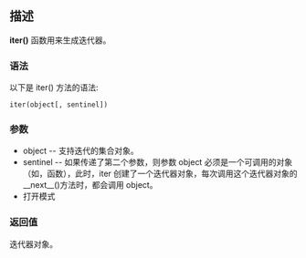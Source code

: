 ## 描述

**iter()** 函数用来生成迭代器。

### 语法

以下是 iter() 方法的语法:

```
iter(object[, sentinel])
```

### 参数

- object -- 支持迭代的集合对象。
- sentinel -- 如果传递了第二个参数，则参数 object 必须是一个可调用的对象（如，函数），此时，iter 创建了一个迭代器对象，每次调用这个迭代器对象的__next__()方法时，都会调用 object。
- 打开模式

### 返回值

迭代器对象。